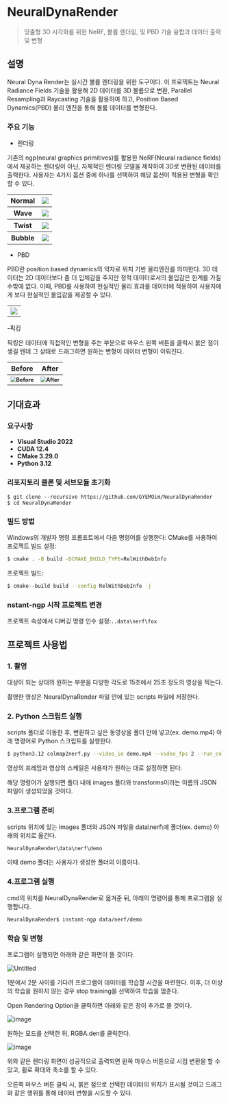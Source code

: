 # NeuralDynaRender
> 맞춤형 3D 시각화를 위한 NeRF, 볼륨 렌더링, 및 PBD 기술 융합과 데이터 출력 및 변형


## 설명

Neural Dyna Render는 실시간 볼륨 렌더링을 위한 도구이다. 이 프로젝트는 Neural Radiance Fields 기술을 활용해 2D 데이터를 3D 볼륨으로 변환, Parallel Resampling과 Raycasting 기술을 활용하여 하고, Position Based Dynamics(PBD) 물리 엔진을 통해 볼륨 데이터를 변형한다.

### 주요 기능
- 렌더링

기존의 ngp(neural graphics primitives)를 활용한 NeRF(Neural radiance fields)에서 제공하는 렌더링이 아닌, 자체적인 렌더링 모델을 제작하여 3D로 변환된 데이터를 출력한다. 사용자는 4가지 옵션 중에 하나를 선택하여 해당 옵션이 적용된 변형을 확인할 수 있다.


<table>
    <tbody>
    	<tr>
        	<th style="text-align: center">Normal</th>
            <th style="text-align: center"><img src="https://github.com/GYEMOim/NeuralDynaRender/assets/100848728/b408bd79-bae1-4046-a8bb-ddb2a8979234" /></th>
        </tr>
		<tr>
        	<th style="text-align: center">Wave</th>
            <th style="text-align: center"><img src="https://github.com/GYEMOim/NeuralDynaRender/assets/100848728/5cd10c07-9aaa-49b5-8b67-42207be6d103" /></th>
        </tr>
		<tr>
        	<th style="text-align: center">Twist</th>
            <th style="text-align: center"><img src="https://github.com/GYEMOim/NeuralDynaRender/assets/100848728/a470f93f-4c63-4030-bab9-ba217670980a" /></th>
        </tr>
		<tr>
        	<th style="text-align: center">Bubble</th>
            <th style="text-align: center"><img src="https://github.com/GYEMOim/NeuralDynaRender/assets/100848728/73ee0f3c-7a17-49be-bb47-30413ac19d99" /></th>
        </tr>
    </tbody>
</table>


- PBD

PBD란  position based dynamics의 약자로 위치 기반 물리엔진를 의미한다. 3D 데이터는 2D 데이터보다 좀 더 입체감을 주지만 정적 데이터로서의 몰입감은 한계를 가질 수밖에 없다. 이때, PBD를 사용하여 현실적인 물리 효과를 데이터에 적용하여 사용자에게 보다 현실적인 몰입감을 제공할 수 있다.

<table>
    <tbody>
    	<tr>
            <th style="text-align: center"><img src="https://github.com/GYEMOim/NeuralDynaRender/assets/100848728/96eb5254-4ba1-40d6-a10f-d0858deeecc7" /></th>
        </tr>
    </tbody>
</table>


-픽킹

픽킹은 데이터에 직접적인 변형을 주는 부분으로 마우스 왼쪽 버튼을 클릭시 붉은 점이 생길 텐데 그 상태로 드래그하면 원하는 변형이 데이터 변형이 이뤄진다.

<table>
    <thead>
        <tr>
            <th style="text-align: center">Before</th>
        	<th style="text-align: center">After</th>
        </tr>
    </thead>
    <tbody>
    	<tr>
        	<th style="text-align: center"><img src="https://github.com/GYEMOim/NeuralDynaRender/assets/100848728/89b1170d-9648-4a83-b717-fe15f97a9b96" alt="Before" style="zoom:80%;" /></th>
            <th style="text-align: center"><img src="https://github.com/GYEMOim/NeuralDynaRender/assets/100848728/44e8560e-569b-49a0-a140-0bf6f428b84b" alt="After" style="zoom:80%;" /></th>
        </tr>
    </tbody>
</table>


## 기대효과
### 요구사항
- **Visual Studio 2022**
- **CUDA 12.4**
- **CMake 3.29.0**
- **Python 3.12**

### 리포지토리 클론 및 서브모듈 초기화
```shell
$ git clone --recursive https://github.com/GYEMOim/NeuralDynaRender
$ cd NeuralDynaRender
```

### 빌드 방법

Windows의 개발자 명령 프롬프트에서 다음 명령어를 실행한다:
CMake를 사용하여 프로젝트 빌드 설정:

```sh
$ cmake . -B build -DCMAKE_BUILD_TYPE=RelWithDebInfo
```

프로젝트 빌드:
```sh
$ cmake--build build --config RelWithDebInfo -j
```

### **nstant-ngp 시작 프로젝트 변경**

프로젝트 속성에서 디버깅 명령 인수 설정:`..data\nerf\fox` 



## 프로젝트 사용법

### 1. 촬영

대상이 되는 상대의 원하는 부분을 다양한 각도로 15초에서 25초 정도의 영상을 찍는다.

촬영한 영상은 NeuralDynaRender 파일 안에 있는 scripts 파일에 저장한다.

### 2. Python 스크립트 실행

scripts 폴더로 이동한 후, 변환하고 싶은 동영상을 폴더 안에 넣고(ex. demo.mp4) 아래 명령어로 Python 스크립트를 실행한다.

```sh
$ python3.12 colmap2nerf.py --video_in demo.mp4 --video_fps 2 --run_colmap --aabb_scale 2 --overwrite
```

영상의 프레임과 영상의 스케일은 사용자가 원하는 대로 설정하면 된다.

해당 명령어가 실행되면 폴더 내에 images 폴더와 transforms이라는 이름의 JSON 파일이 생성되었을 것이다.


### 3.프로그램 준비

scripts 위치에 있는 images 폴더와 JSON 파일을 data\nerf\에 폴더(ex. demo) 아래의 위치로 옮긴다.

```sh
NeuralDynaRender\data\nerf\demo
```
이때 demo 폴더는 사용자가 생성한 폴더의 이름이다.

### 4.프로그램 실행
cmd의 위치를 NeuralDynaRender로 옮겨준 뒤, 아래의 명령어를 통해 프로그램을 실행합니다.

```sh
NeuralDynaRender$ instant-ngp data/nerf/demo
```

### 학습 및 변형
프로그램이 실행되면 아래와 같은 화면이 뜰 것이다.

![Untitled](https://github.com/GYEMOim/NeuralDynaRender/assets/100848728/45d397fa-17cd-4f6c-8ff5-f4733286701b)

1분에서 2분 사이를 기다려 프로그램이 데이터를 학습할 시간을 마련한다. 이후, 더 이상의 학습을 원하지 않는 경우 stop training을 선택하여 학습을 멈춘다.

Open Rendering Option을 클릭하면 아래와 같은 창이 추가로 뜰 것이다.

![image](https://github.com/GYEMOim/NeuralDynaRender/assets/100848728/84b9dbb3-9a54-4b7a-8064-64947e5b172f)

원하는 모드를 선택한 뒤, RGBA.den를 클릭한다.

![image](https://github.com/GYEMOim/NeuralDynaRender/assets/100848728/135097c0-79ff-4d8a-8603-5c0a080b98f9)

위와 같은 렌더링 화면이 성공적으로 출력되면 왼쪽 마우스 버튼으로 시점 변환을 할 수 있고, 휠로 확대와 축소를 할 수 있다.

오른쪽 마우스 버튼 클릭 시, 붉은 점으로 선택한 데이터의 위치가 표시될 것이고 드래그와 같은 행위를 통해 데이터 변형을 시도할 수 있다.



